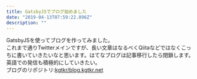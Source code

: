 ```yaml
---
title: GatsbyJSでブログ始めました
date: "2019-04-13T07:59:22.896Z"
description: ""
---
```


GatsbyJSを使ってブログを作ってみました。  
これまで通りTwitterメインですが、長い文章はなるべくQiitaなどではなくこっちに書いていきたいなと思います。はてなブログは記事移行したら閉鎖します。  
英語での発信も積極的にしていきたい。  
ブログのリポジトリ:[kgtkr/blog.kgtkr.net](https://github.com/kgtkr/blog.kgtkr.net)